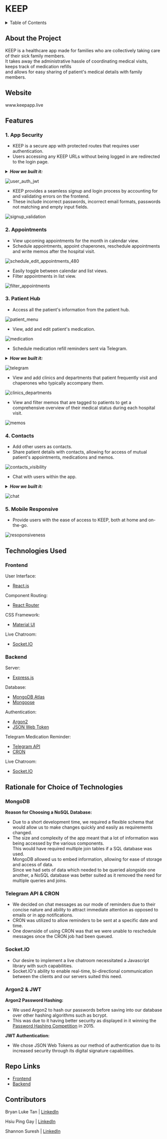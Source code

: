 <h1> KEEP </h1>

<details>
<summary>Table of Contents</summary>
<br>
 <ol> 
    <li> <a href="#about"> About the Project </a></li>
    <li> <a href="#website"> Website </a></li>
    <li> <a href="#features"> Features </a></li>
    <li> <a href="#tech-used"> Technologies Used </a></li>
    <li> <a href="#rationale"> Rationale for Choice of Technologies </a></li>
    <li> <a href="#repo-links"> Repo Links </a></li>
    <li> <a href="#contributors"> Contributors </a></li>
  </ol>
</details>

<div id="about">
 <h2> About the Project </h2>
KEEP is a healthcare app made for families who are collectively taking care of their sick family members. 
 <br/>
It takes away the administrative hassle of coordinating medical visits, <br/>keeps track of medication refills <br/>and allows for easy sharing of patient's medical details with family members.
</div>
 
<div id="website">
<h2> Website </h2>
www.keepapp.live
</div>

<h2 id="features"> Features </h2>

<h3> 1. App Security </h3>
<ul>
 <li> KEEP is a secure app with protected routes that requires user authentication. </li>
 <li> Users accessing any KEEP URLs without being logged in are redirected to the login page.</li>
 </ul>
 
<details>
 <summary><i> <b>How we built it:</b> </i></summary>
<ol>
 <li> <b>Upon Login:</b> <br/> Once the user's email and password are verified to match the database, the user's login details are stored in a JSON Web Token and sent from the backend Express server to the frontend React server. <br/> The token is saved in the browser's local storage. </li>

 <li> <b>On Access of KEEP URLs:</b> <br/> When any of the KEEP app's URLs are accessed, a <i>useEffect</i> React Hook runs in the <i>ProtectedRoute</i> component, that wraps all routes in the app. <br/> This triggers user authentication to occur. </li>
 
  <li> <b>User Authentication:</b> <br/> The JSON Web Token is retrieved from local storage and sent to the Express server where the token is then verified.<br/>  The outcome is then sent to the React server. <br/> If the token was not successfully verfied, the app would redirect to the login page. <br/> If verification is successful, users can navigate to their intended page and the Express server will send the users details to the React server, allowing for the user's details to be correctly displayed even upon refresh or reopening of the browser.  </li>
 </ol>
 </details>

![user_auth_jwt](https://user-images.githubusercontent.com/85098526/162703679-6eeca0c4-5137-4575-9328-7895e20c9c46.gif)

<ul>
 <li> KEEP provides a seamless signup and login process by accounting for and validating errors on the frontend.</li> 
 <li> These include incorrect passwords, incorrect email formats, passwords not matching and empty input fields. </li>
</ul>

![signup_validation](https://user-images.githubusercontent.com/85098526/162709869-e0af50cc-08c8-4b59-b25f-a3562231f98e.gif)

<h3> 2. Appointments </h3>

<ul>
 <li> View upcoming appointments for the month in calendar view. </li>
<li>Schedule appointments, appoint chaperones, reschedule appointments and write memos after the hospital visit.</li>
 </ul>

![schedule_edit_appointments_480](https://user-images.githubusercontent.com/85098526/162615184-df2baff5-303a-478f-b23c-4b7cb92d154c.gif)

<ul>
 <li>Easily toggle between calendar and list views. </li>
<li>Filter appointments in list view.</li>
</ul>

![filter_appointments](https://user-images.githubusercontent.com/85098526/162615410-a751f330-6096-40df-b8e6-f0d0b5484e9f.gif)


<h3> 3. Patient Hub </h3>

<ul>
 <li>Access all the patient's information from the patient hub.</li>
</ul>

![patient_menu](https://user-images.githubusercontent.com/85098526/162616383-438fe421-d3d3-45ff-b99f-e13679d5018a.gif)

<ul>
 <li>View, add and edit patient's medication.</li>
</ul>

![medication](https://user-images.githubusercontent.com/85098526/162616529-2fa9e811-fa65-4c9c-adcc-d982e1f87917.gif)

<ul>
 <li>Schedule medication refill reminders sent via Telegram.</li>
</ul>

<details>
<summary><i><b> How we built it: </b></i></summary>
 <ol>
  <li><b> Initiate Chat: </b><br/> Users are instructed to initiate a Telegram chat with KEEP apps Telegram bot and provide the patient ID. </li>
  <li><b> Storing Users Telegram ID: </b><br/> The telegram API receives the user's initiation message which includes the user's telegram ID. 
   <br/>
   KEEP saves this ID in the patient's document in the database. 
   <br/>
   Each patient's document in the database will have a list of telegram IDs of users that have subscribed to this patient's medicine reminders.
  </li>
  
<li><b> Sending Reminders: </b><br/> When a new prescription is added, users can opt to set a refill reminder. 
 <br/>
 KEEP calculates when the reminder is to be sent, based on the users choice of timing and number of days prior to the medication finishing. 
 <br/>
 KEEP will draft a Telegram message with the patients name, medication name and days left till the medication runs out.  
 <br/> 
 The CRON API queues and sends the medicine refill reminder message based on the date and time determined.
  </li>
 </ol>
</details>

![telegram](https://user-images.githubusercontent.com/85098526/162618164-718d62dd-d9be-47b8-9d42-dc89640439d2.gif)

<ul>
 <li>View and add clinics and departments that patient frequently visit and chaperones who typically accompany them.</li>
</ul>

![clinics_departments](https://user-images.githubusercontent.com/85098526/162616507-945cfd66-19b6-42ad-9e41-1056305384f7.gif)

<ul>
 <li>View and filter memos that are tagged to patients to get a comprehensive overview of their medical status during each hospital visit.</li>
</ul>

![memos](https://user-images.githubusercontent.com/85098526/162616500-1dfda194-3403-4aa0-94a3-8d36b19eb15b.gif)

<h3> 4. Contacts </h3>

<ul>
 <li>Add other users as contacts. </li>
 <li>Share patient details with contacts, allowing for access of mutual patient's appointments, medications and memos.</li>
</ul>

![contacts_visibility](https://user-images.githubusercontent.com/85098526/162617079-0c3446ec-5f46-4305-b334-5f69364f09fb.gif)

<ul>
 <li>Chat with users within the app.</li>
</ul>

<details>
<summary><i><b> How we built it: </b></i></summary>
 <ol>
  <li><b> Establish Socket Connection: </b><br/> When a user enters a chatroom, a socket connection is established in the Express server. 
   <br/> The users socket ID, user ID and the user ID of the person they are texting is stored as a document in an <i>OnlineChatModel</i> collection in the database.
  <br/> The user is then placed in a socket room (channel) named after their user ID.</li>
  <li><b> Sending Real-Time Messages: </b><br/> When a user sends a message, the Express server will check the <i>OnlineChatModel</i> collection in the database to determine if the textee is also in the same chatroom.
  <br/> If they are, the user joins the textees socket room and the message is emitted to both rooms and hence the user and the textee. <br/> If not, the message is only sent to the user.</li>
  <li><b> Leaving Chatroom: </b><br/> When a user leaves the chatroom, their document is removed from the <i>OnlineChatModel</i> collection in the database, so as to allow for accurate checking of online users. </li>
 </ol>
</details>

![chat](https://user-images.githubusercontent.com/85098526/162617085-0a5d39cd-8be7-4598-85be-0e10d05863f8.gif)

<h3> 5. Mobile Responsive </h3>

<ul>
 <li>Provide users with the ease of access to KEEP, both at home and on-the-go.</li>
</ul>

![resoponsiveness](https://user-images.githubusercontent.com/85098526/162710131-2ba1b63d-065d-450b-9bb1-3fc6a7396610.gif)

<div id="tech-used">
<h2> Technologies Used </h2>
 
 <h3>Frontend</h3>
 
 User Interface:
 <ul>
  <li><a href="https://reactjs.org/" target="_blank"> React.js <a/></li>
 </ul>
 
  Component Routing:
 <ul>
  <li><a href="https://reactrouter.com/" target="_blank"> React Router <a/></li>
 </ul>
 
 CSS Framework:
 <ul>
  <li><a href="https://mui.com/" target="_blank"> Material UI <a/></li> 
 </ul>
 
 Live Chatroom:
 <ul>
   <li><a href="https://socket.io/" target="_blank"> Socket.IO <a/></li>
 </ul>
 
 <h3> Backend </h3>
 
 Server:
 <ul>
   <li><a href="https://expressjs.com/" target="_blank"> Express.js <a/></li>
 </ul>
 
  Database:
 <ul>
   <li><a href="https://www.mongodb.com/docs/atlas/" target="_blank"> MongoDB Atlas <a/></li> 
   <li><a href="https://mongoosejs.com/" target="_blank"> Mongoose <a/></li>
 </ul>
 
   Authentication:
 <ul>
  <li><a href="https://www.npmjs.com/package/argon2" target="_blank"> Argon2 <a/></li>
   <li><a href="https://jwt.io/" target="_blank"> JSON Web Token <a/></li>
 </ul>
 
   Telegram Medication Reminder:
 <ul>
 <li><a href="https://core.telegram.org/" target="_blank"> Telegram API <a/></li>
    <li><a href="https://github.com/kelektiv/node-cron#readme" target="_blank"> CRON <a/></li>
 </ul>
 
  Live Chatroom:
 <ul>
   <li><a href="https://socket.io/" target="_blank"> Socket.IO <a/></li>
 </ul>
 
</div>

<div id="rationale">
<h2> Rationale for Choice of Technologies  </h2>

<h3> MongoDB </h3>
 <b>Reason for Choosing a NoSQL Database: </b>
<ul>
 <li> Due to a short development time, we required a flexible schema that would allow us to make changes quickly and easily as requirements changed. </li>
 <li> The size and complexity of the app meant that a lot of information was being accessed by the various components. <br/> This would have required multiple join tables if a SQL database was used. <br/> MongoDB allowed us to embed information, allowing for ease of storage and access of data.<br/> Since we had sets of data which needed to be queried alongside one another, a NoSQL database was better suited as it removed the need for multiple queries and joins. </li>
</ul>
 
<h3> Telegram API & CRON </h3>
<ul>
  <li> We decided on chat messages as our mode of reminders due to their concise nature and ability to attract immediate attention as opposed to emails or in app notifications. </li>
   <li>CRON was utilized to allow reminders to be sent at a specific date and time. </li>
   <li>One downside of using CRON was that we were unable to reschedule messages once the CRON job had been queued.</li>
</ul>

<h3> Socket.IO </h3>
<ul>
 <li> Our desire to implement a live chatroom necessitated a Javascript library with such capabilities. </li>
 <li> Socket.IO's ability to enable real-time, bi-directional communication between the clients and our servers suited this need. </li>
</ul>

 <h3> Argon2 & JWT </h3>
 <b>Argon2 Password Hashing: </b>
 <ul>
 <li> We used Argon2 to hash our passwords before saving into our database over other hashing algorithms such as bcrypt. </li>
  <li> This was due to it having better security as displayed in it winning the <a href="https://github.com/P-H-C/phc-winner-argon2" target="_blank">Password Hashing Competition</a> in 2015. </li>
  </ul>
  <b>JWT Authentication: </b>
 <ul>
 <li> We chose JSON Web Tokens as our method of authentication due to its increased security through its digital signature capabilities. </li>
  </ul>
</div>

<div id="repo-links">
<h2> Repo Links  </h2>

 <ul>
  <li><a href="https://github.com/hsiupinggay/capstone-frontend" target="_blank"> Frontend<a/></li>
   <li><a href="https://github.com/hsiupinggay/capstone-backend" target="_blank"> Backend<a/></li>
 </ul>
 
</div>

<h2 id="contributors"> Contributors </h2>

Bryan Luke Tan | <a href="https://www.linkedin.com/in/bryan-luke-138a901b6" target="_blank"> LinkedIn<a/>

Hsiu Ping Gay | <a href="https://www.linkedin.com/in/hsiupinggay" target="_blank"> LinkedIn<a/>

Shannon Suresh | <a href="https://www.linkedin.com/in/shannon-suresh" target="_blank"> LinkedIn<a/>
